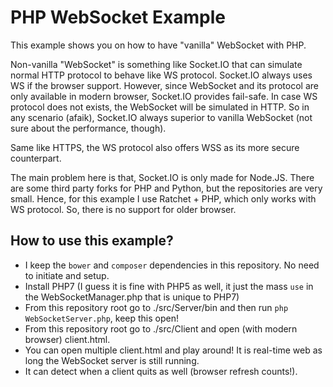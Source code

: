 # PHP WebSocket Example

This example shows you on how to have "vanilla" WebSocket with PHP.

Non-vanilla "WebSocket" is something like Socket.IO that can simulate normal HTTP protocol to behave like WS protocol. Socket.IO always uses WS if the browser support. However, since WebSocket and its protocol are only available in modern browser, Socket.IO provides fail-safe. In case WS protocol does not exists, the WebSocket will be simulated in HTTP. So in any scenario (afaik), Socket.IO always superior to vanilla WebSocket (not sure about the performance, though).

Same like HTTPS, the WS protocol also offers WSS as its more secure counterpart.

The main problem here is that, Socket.IO is only made for Node.JS. There are some third party forks for PHP and Python, but the repositories are very small. Hence, for this example I use Ratchet + PHP, which only works with WS protocol. So, there is no support for older browser.

## How to use this example?

* I keep the `bower` and `composer` dependencies in this repository. No need to initiate and setup.
* Install PHP7 (I guess it is fine with PHP5 as well, it just the mass `use` in the WebSocketManager.php that is unique to PHP7)
* From this repository root go to ./src/Server/bin and then run `php WebSocketServer.php`, keep this open!
* From this repository root go to ./src/Client and open (with modern browser) client.html.
* You can open multiple client.html and play around! It is real-time web as long the WebSocket server is still running.
* It can detect when a client quits as well (browser refresh counts!).